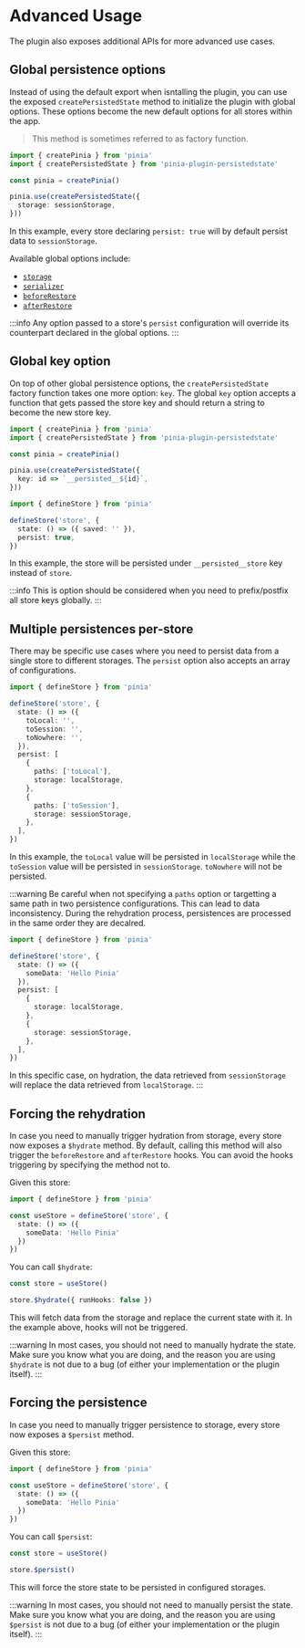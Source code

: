 # Advanced Usage

The plugin also exposes additional APIs for more advanced use cases.

## Global persistence options

Instead of using the default export when isntalling the plugin, you can use the exposed `createPersistedState` method to initialize the plugin with global options. These options become the new default options for all stores within the app.

> This method is sometimes referred to as factory function.

```ts
import { createPinia } from 'pinia'
import { createPersistedState } from 'pinia-plugin-persistedstate'

const pinia = createPinia()

pinia.use(createPersistedState({
  storage: sessionStorage,
}))
```

In this example, every store declaring `persist: true` will by default persist data to `sessionStorage`.

Available global options include:
- [`storage`](/guide/config#storage)
- [`serializer`](/guide/config#serializer)
- [`beforeRestore`](/guide/config#beforeRestore)
- [`afterRestore`](/guide/config#afterRestore)

:::info
Any option passed to a store's `persist` configuration will override its counterpart declared in the global options.
:::

## Global key option

On top of other global persistence options, the `createPersistedState` factory function takes one more option: `key`. The global `key` option accepts a function that gets passed the store key and should return a string to become the new store key.

```ts
import { createPinia } from 'pinia'
import { createPersistedState } from 'pinia-plugin-persistedstate'

const pinia = createPinia()

pinia.use(createPersistedState({
  key: id => `__persisted__${id}`,
}))
```

```ts
import { defineStore } from 'pinia'

defineStore('store', {
  state: () => ({ saved: '' }),
  persist: true,
})
```

In this example, the store will be persisted under `__persisted__store` key instead of `store`.

:::info
This is option should be considered when you need to prefix/postfix all store keys globally.
:::

## Multiple persistences per-store

There may be specific use cases where you need to persist data from a single store to different storages. The `persist` option also accepts an array of configurations.

```ts
import { defineStore } from 'pinia'

defineStore('store', {
  state: () => ({
    toLocal: '',
    toSession: '',
    toNowhere: '',
  }),
  persist: [
    {
      paths: ['toLocal'],
      storage: localStorage,
    },
    {
      paths: ['toSession'],
      storage: sessionStorage,
    },
  ],
})
```

In this example, the `toLocal` value will be persisted in `localStorage` while the `toSession` value will be persisted in `sessionStorage`. `toNowhere` will not be persisted.

:::warning
Be careful when not specifying a `paths` option or targetting a same path in two persistence configurations. This can lead to data inconsistency. During the rehydration process, persistences are processed in the same order they are decalred.

```ts
import { defineStore } from 'pinia'

defineStore('store', {
  state: () => ({
    someData: 'Hello Pinia'
  }),
  persist: [
    {
      storage: localStorage,
    },
    {
      storage: sessionStorage,
    },
  ],
})
```

In this specific case, on hydration, the data retrieved from `sessionStorage` will replace the data retrieved from `localStorage`.
:::

## Forcing the rehydration

In case you need to manually trigger hydration from storage, every store now exposes a `$hydrate` method. By default, calling this method will also trigger the `beforeRestore` and `afterRestore` hooks. You can avoid the hooks triggering by specifying the method not to.

Given this store:

```ts
import { defineStore } from 'pinia'

const useStore = defineStore('store', {
  state: () => ({
    someData: 'Hello Pinia'
  })
})
```

You can call `$hydrate`:

```ts
const store = useStore()

store.$hydrate({ runHooks: false })
```

This will fetch data from the storage and replace the current state with it. In the example above, hooks will not be triggered.

:::warning
In most cases, you should not need to manually hydrate the state. Make sure you know what you are doing, and the reason you are using `$hydrate` is not due to a bug (of either your implementation or the plugin itself).
:::

## Forcing the persistence

In case you need to manually trigger persistence to storage, every store now exposes a `$persist` method. 

Given this store:

```ts
import { defineStore } from 'pinia'

const useStore = defineStore('store', {
  state: () => ({
    someData: 'Hello Pinia'
  })
})
```

You can call `$persist`:

```ts
const store = useStore()

store.$persist()
```

This will force the store state to be persisted in configured storages.

:::warning
In most cases, you should not need to manually persist the state. Make sure you know what you are doing, and the reason you are using `$persist` is not due to a bug (of either your implementation or the plugin itself).
:::
